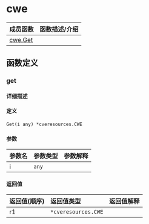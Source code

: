 # cwe

|成员函数|函数描述/介绍|
|:------|:--------|
| [cwe.Get](#get) ||


## 函数定义
### get

#### 详细描述


#### 定义

`Get(i any) *cveresources.CWE`

#### 参数
|参数名|参数类型|参数解释|
|:-----------|:---------- |:-----------|
| i | `any` |   |

#### 返回值
|返回值(顺序)|返回值类型|返回值解释|
|:-----------|:---------- |:-----------|
| r1 | `*cveresources.CWE` |   |


